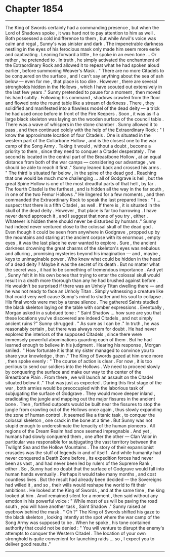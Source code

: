 
# Chapter 1854


---

The King of Swords certainly had a commanding presence , but when the Lord of Shadows spoke , it was hard not to pay attention to him as well .
Both possessed a cold indifference to them , but while Anvil's voice was calm and regal , Sunny's was sinister and dark .
The impenetrable darkness nestling in the eyes of his ferocious mask only made him seem more eerie and captivating .
Leaning forward a little , he spoke in an even tone …
Or rather , he pretended to . In truth , he simply activated the enchantment of the Extraordinary Rock and allowed it to repeat what he had spoken aloud earlier , before summoning Weaver's Mask .
" There are no more Citadels to be conquered on the surface , and I can't say anything about the sea of ash below — even for me , that place is too dire . However , there are several strongholds hidden in the Hollows , which I have scouted out extensively in the last few years ."
Sunny pretended to pause for a moment , then moved his hand subtly .
Following his command , shadows crawled from the floor and flowed onto the round table like a stream of darkness . There , they solidified and manifested into a flawless model of the dead deity — a trick he had used once before in front of the Fire Keepers .
Soon , it was as if a large black skeleton was laying on the wooden surface of the council table .
There was a wave of whispers in the stone chamber . Sunny allowed it to pass , and then continued coldly with the help of the Extraordinary Rock :
" I know the approximate location of four Citadels . One is situated in the western part of the Collarbone Hollow , and is the closest one to the war camp of the Song Army . Taking it would , without a doubt , become a priority to them , since they need to conquer a Citadel desperately . The second is located in the central part of the Breastbone Hollow , at an equal distance from both of the war camps — considering our advantage , we should be able to reach it first ."
Sunny leaned back and crossed his arms .
" The third is situated far below , in the spine of the dead god . Reaching that one would be much more challenging … all of Godgrave is hell , but the great Spine Hollow is one of the most dreadful parts of that hell , by far . The fourth Citadel is the furthest , and is hidden all the way in the far south , in one of the two Femur Hollows ."
He lingered for a few moments , and then commanded the Extraordinary Rock to speak the last prepared lines :
" I … suspect that there is a fifth Citadel , as well . If there is , it is situated in the skull of the dead deity . However , that place is far too harrowing . I have never dared approach it , and I suggest that none of you try , either . Whatever is hidden there should never be disturbed by humans ."
Sunny had indeed never ventured close to the colossal skull of the dead god . Even though it could be seen from anywhere in Godgrave , propped up by the mountains and staring at the ancient corpse with its enormous , empty eyes , it was the last place he ever wanted to explore .
Sure , the ancient darkness drowning the great chasms of the skeleton's eyes was nebulous and alluring , promising mysteries beyond his imagination — and , maybe , keys to unimaginable power .
Who knew what could be hidden in the head of a dead deity ? Maybe it was the secret of its death . But no matter what the secret was , it had to be something of tremendous importance .
And yet , Sunny felt it in his own bones that trying to enter the colossal skull would result in a death more thorough than any he had brushed against before . He wouldn't be surprised if there was an Unholy Titan dwelling there — and he was not ready to face an Unholy Titan .
Simply witnessing a creature like that could very well cause Sunny's mind to shatter and his soul to collapse .
His final words were met by a tense silence . The gathered Saints studied the black skeleton laying on the table with somber expressions .
Eventually , Morgan asked in a subdued tone :
" Saint Shadow … how sure are you that these locations you've discovered are indeed Citadels , and not simply ancient ruins ?"
Sunny shrugged .
" As sure as I can be ."
In truth , he was reasonably certain , but there was always room for doubt . He had never explored the interiors of the supposed Citadels , since there were immensely powerful abominations guarding each of them . But he had learned enough to believe in his judgment .
Hearing his response , Morgan smiled .
" How fortunate it is that my sister managed to convince you to share your knowledge , then ."
The King of Swords gazed at him once more , then spoke evenly :
" The course of action is clear . For now , it is too perilous to send our soldiers into the Hollows . We need to proceed slowly by conquering the surface and make our way to the center of the Breastbone Plain . From there , we will launch an assault on the Citadel situated below it ."
That was just as expected . During this first stage of the war , both armies would be preoccupied with the laborious task of subjugating the surface of Godgrave . They would move deeper inland , eradicating the jungle and mapping out the major fissures in the ancient bone . Then , fortified outposts would be built near the fissures to stop the jungle from crawling out of the Hollows once again , thus slowly expanding the zone of human control .
It seemed like a titanic task , to conquer the colossal skeleton , one crack in the bone at a time . But Sunny was not stupid enough to underestimate the tenacity of the human pioneers .
All regions of the Dream Realm had once seemed impregnable . And yet , humans had slowly conquered them , one after the other — Clan Valor in particular was responsible for subjugating the vast territory between the Twilight Sea and the Hollow Mountains . The story of their expansionist crusades was the stuff of legends in and of itself .
And while humanity had never conquered a Death Zone before , its expedition forces had never been as vast , and had never been led by rulers of the Supreme Rank , either .
So , Sunny had no doubt that the surface of Godgrave would fall into human hands eventually . Perhaps it would take many months , and cost countless lives . But the result had already been decided — the Sovereigns had willed it , and so , their wills would reshape the world to fit their ambitions .
He looked at the King of Swords , and at the same time , the king looked at him .
Anvil remained silent for a moment , then said without any emotion in his powerful voice :
" While most of us will be paving the road south , you will have another task , Saint Shadow ."
Sunny raised an eyebrow behind the mask .
" Oh ?"
The King of Swords shifted his gaze to the black skeleton , looking intently at the spot where the war camp of the Song Army was supposed to be .
When he spoke , his tone contained authority that could not be denied :
" You will venture to disrupt the enemy's attempts to conquer the Western Citadel . The location of your own stronghold is quite convenient for launching raids ... so , I expect you to deliver good results ."

---

